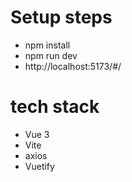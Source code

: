 

# Setup steps

- npm install
- npm run dev
- http://localhost:5173/#/

# tech stack

- Vue 3
- Vite
- axios
- Vuetify
